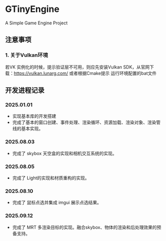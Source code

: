 # GTinyEngine
A Simple Game Engine Project

## 注意事项
### 1. 关于Vulkan环境
若VK 实例化的时候，提示验证层不可用，则应先安装Vulkan SDK，从官网下载：https://vulkan.lunarg.com/
或者根据Cmake提示 运行环境配置的bat文件

## 开发进程记录
### 2025.01.01
- 实现基本库的开发搭建
- 完成了基本的窗口创建、事件处理、渲染循环、资源加载、渲染对象、渲染管线的基本实现。
### 2025.08.03
- 完成了 skybox 天空盒的实现和相机交互系统的实现。
### 2025.08.05
- 完成了 Light的实现和材质重构的实现。

### 2025.08.10
- 完成了 鼠标点选并集成 imgui 展示点选结果。

### 2025.09.12
- 完成了 MRT 多渲染目标的实现。融合skybox、物体的渲染和后处理效果的预备支持。

